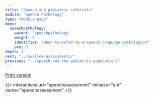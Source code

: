 ```yaml
---
title: "Speech and pediatric referrals"
module: "Speech Pathology"
type: "module-page"
menu:
  speechpathology:
    parent: "speechpathology"
    weight: 5
    identifier: "when-to-refer-to-a-speech-language-pathologist"
    pre: 3
depth: 3
next: "../swallow-assessments/"
previous: "../speech-and-the-pediatric-population/"
---
```

<div class="pageblock print_chart"><a href="https://www1.columbia.edu/sec/ccnmtl/remote/static/match/pdf/slpchart01.pdf" target="_blank">Print version</a>
</div>

{{< interactives url="speechassessment" minsize="sm" name="speechassessment" >}}